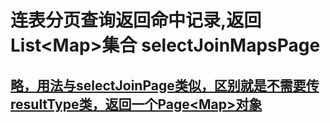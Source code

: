 # 连表分页查询返回命中记录,返回List\<Map\>集合 selectJoinMapsPage

## [略，用法与selectJoinPage类似，区别就是不需要传resultType类，返回一个Page&lt;Map&gt;对象](./selectJoinPage.html)

